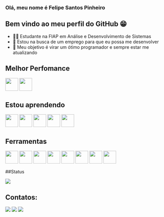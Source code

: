 ### Olá, meu nome é Felipe Santos Pinheiro 
## Bem vindo ao meu perfil do GitHub 😁

- 👨‍💻 Estudante na FIAP em Análise e Desenvolvimento de Sistemas
- 🔎 Estou na busca de um emprego para que eu possa me desenvolver
- 💎 Meu objetivo é virar um ótimo programador e sempre estar me atualizando

## Melhor Perfomance

<img src="https://cdn.jsdelivr.net/gh/devicons/devicon/icons/java/java-original.svg" width="40" height="40"/> <img src="https://cdn.jsdelivr.net/gh/devicons/devicon/icons/spring/spring-original.svg" width="40" height="40"/>
          


## Estou aprendendo

 <img src="https://cdn.jsdelivr.net/gh/devicons/devicon/icons/python/python-original.svg" width="40" height="40"/> <img src="https://cdn.jsdelivr.net/gh/devicons/devicon/icons/html5/html5-original-wordmark.svg" width="40" height="40"/> <img src="https://cdn.jsdelivr.net/gh/devicons/devicon/icons/css3/css3-original-wordmark.svg" width="40" height="40"/> <img src="https://cdn.jsdelivr.net/gh/devicons/devicon/icons/javascript/javascript-original.svg" width="40" height="40"/> <img src="https://cdn.jsdelivr.net/gh/devicons/devicon/icons/react/react-original.svg" width="40" height="40"/>


## Ferramentas

<img src="https://cdn.jsdelivr.net/gh/devicons/devicon/icons/vscode/vscode-original.svg" width="40" height="40"/> <img src="https://cdn.jsdelivr.net/gh/devicons/devicon/icons/git/git-original.svg" width="40" height="40"/> 
<img src="https://cdn.jsdelivr.net/gh/devicons/devicon/icons/flask/flask-original.svg" width="40" height="40"/> <img src="https://cdn.jsdelivr.net/gh/devicons/devicon/icons/confluence/confluence-original.svg" width="40" height="40"/> <img 
src="https://cdn.jsdelivr.net/gh/devicons/devicon/icons/jira/jira-original.svg" width="40" height="40"/> <img src="https://cdn.jsdelivr.net/gh/devicons/devicon/icons/kaggle/kaggle-original-wordmark.svg" width="40" height="40"/>  <img 
src="https://cdn.jsdelivr.net/gh/devicons/devicon/icons/npm/npm-original-wordmark.svg" width="40" height="40"/> <img src="https://cdn.jsdelivr.net/gh/devicons/devicon/icons/trello/trello-plain.svg" width="40" height="40"/>
          
          

##Status
          
![](https://github-readme-stats.vercel.app/api?username=anuraghazra&theme=dark&show_icons=true&hide_title=true)      
          
          
          


## Contatos:

<div>
<a href="https://instagram.com/felipe_spinheiro" target="_blank"><img src="https://img.shields.io/badge/-Instagram-%23E4405F?style=for-the-badge&logo=instagram&logoColor=white" target="_blank"></a>
<a href = "mailto:fsp12371@gmail.com"><img src="https://img.shields.io/badge/Gmail-D14836?style=for-the-badge&logo=gmail&logoColor=white" target="_blank"></a>
<a href="https://www.linkedin.com/in/felipe-santos-pinheiro-3a5702248/" target="_blank"><img src="https://img.shields.io/badge/-LinkedIn-%230077B5?style=for-the-badge&logo=linkedin&logoColor=white" target="_blank"></a>   
</div>










<!--
**FelipeSPinheiro06/FelipeSPinheiro06** is a ✨ _special_ ✨ repository because its `README.md` (this file) appears on your GitHub profile.

Here are some ideas to get you started:

- 🔭 I’m currently working on ...
- 🌱 I’m currently learning ...
- 👯 I’m looking to collaborate on ...
- 🤔 I’m looking for help with ...
- 💬 Ask me about ...
- 📫 How to reach me: ...
- 😄 Pronouns: ...
- ⚡ Fun fact: ...
-->
